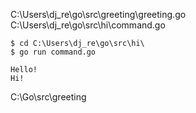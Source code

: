 C:\Users\dj_re\go\src\greeting\greeting.go
C:\Users\dj_re\go\src\hi\command.go

```
$ cd C:\Users\dj_re\go\src\hi\
$ go run command.go

Hello!
Hi!
```

C:\Go\src\greeting
